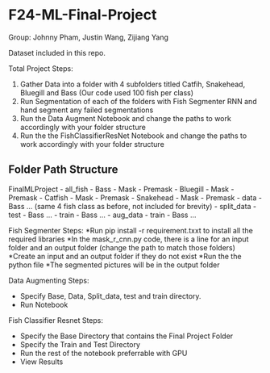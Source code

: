 # F24-ML-Final-Project
Group: Johnny Pham, Justin Wang, Zijiang Yang

Dataset included in this repo.

Total Project Steps:
1. Gather Data into a folder with 4 subfolders titled Catfih, Snakehead, Bluegill and Bass (Our code used 100 fish per class)
2. Run Segmentation of each of the folders with Fish Segmenter RNN and hand segment any failed segmentations
3. Run the Data Augment Notebook and change the paths to work accordingly with your folder structure
4. Run the the FishClassifierResNet Notebook and change the paths to work accordingly with your folder structure

## Folder Path Structure
FinalMLProject
    - all_fish
        - Bass
            - Mask
            - Premask
        - Bluegill
            - Mask
            - Premask
        - Catfish
            - Mask
            - Premask
        - Snakehead
            - Mask
            - Premask
    - data
        - Bass ... (same 4 fish class as before, not included for brevity)
    - split_data
        - test
            - Bass ...
        - train
            - Bass ...
    - aug_data
        - train
            - Bass ...

Fish Segmenter Steps:
*Run pip install -r requirement.txxt to install all the required libraries
*In the mask_r_cnn.py code, there is a line for an input folder and an output folder (change the path to match those folders)
*Create an input and an output folder if they do not exist
*Run the the python file
*The segmented pictures will be in the output folder

Data Augmenting Steps:
* Specify Base, Data, Split_data, test and train directory.
* Run Notebook

Fish Classifier Resnet Steps:
* Specify the Base Directory that contains the Final Project Folder
* Specify the Train and Test Directory
* Run the rest of the notebook preferrable with GPU
* View Results
